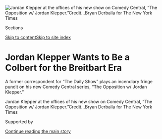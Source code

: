 <div id="app">

<div>

<div>

<div>

</div>

<div data-aria-hidden="false">

<div id="site-content" data-role="main">

<div>

<div class="css-1aor85t" style="opacity:0.000000001;z-index:-1;visibility:hidden">

<div class="css-1hqnpie">

<div class="css-epjblv">

<span class="css-17xtcya">[Arts](/section/arts)</span><span class="css-x15j1o">|</span><span class="css-fwqvlz">Jordan
Klepper Wants to Be a Colbert for the Breitbart
Era</span>

</div>

<div class="css-k008qs">

<div class="css-1iwv8en">

<span class="css-18z7m18"></span>

<div>

</div>

</div>

<span class="css-1n6z4y">https://nyti.ms/2f0bsd5</span>

<div class="css-1705lsu">

<div class="css-4xjgmj">

<div class="css-4skfbu" data-role="toolbar" data-aria-label="Social Media Share buttons, Save button, and Comments Panel with current comment count" data-testid="share-tools">

  - 
  - 
  - 
  - 
    
    <div class="css-6n7j50">
    
    </div>

  - 
  - 

</div>

</div>

</div>

</div>

</div>

</div>

<div class="css-11qgg8s">

</div>

<div id="fullBleedHeaderContent">

<div class="css-n4ws9g">

![<span class="css-16f3y1r e13ogyst0" data-aria-hidden="true">Jordan
Klepper at the offices of his new show on Comedy Central, “The
Opposition w/ Jordan
Klepper.”</span><span class="css-cnj6d5 e1z0qqy90" itemprop="copyrightHolder"><span class="css-1ly73wi e1tej78p0">Credit...</span><span><span>Bryan
Derballa for The New York
Times</span></span></span>](https://static01.graylady3jvrrxbe.onion/images/2017/09/24/arts/24KLEPPER1/24KLEPPER1-articleLarge.jpg?quality=75&auto=webp&disable=upscale)

</div>

<div class="css-a3jxye">

<div class="css-6cn7ki">

<div class="NYTAppHideMasthead css-1bcu9v6 e1suatyy0">

<div class="section css-1o1qe8k e1suatyy2">

<div class="css-cu5p7t er09x8g0">

<div class="css-6n7j50">

</div>

<span class="css-1dv1kvn">Sections</span>

[Skip to content](#site-content)[Skip to site index](#site-index)

</div>

<div class="css-10698na e1huz5gh0">

</div>

</div>

</div>

<div class="css-1sojcmr ehdk2mb0">

# Jordan Klepper Wants to Be a Colbert for the Breitbart Era

</div>

A former correspondent for “The Daily Show” plays an incendiary fringe
pundit on his new Comedy Central series, “The Opposition w/ Jordan
Klepper.”

</div>

</div>

<div class="css-nwzfg5 e1gnum310">

<span class="css-1f9pvn2 arts">Jordan Klepper at the offices of his new
show on Comedy Central, “The Opposition w/ Jordan
Klepper.”</span><span class="css-cnj6d5 e1z0qqy90" itemprop="copyrightHolder"><span class="css-1ly73wi e1tej78p0">Credit...</span><span><span>Bryan
Derballa for The New York Times</span></span></span>

</div>

<div id="sponsor-wrapper" class="css-1hyfx7x">

<div id="sponsor-slug" class="css-19vbshk">

Supported by

</div>

[Continue reading the main
story](#after-sponsor)

<div id="sponsor" class="ad sponsor-wrapper" style="text-align:center;height:100%;display:block">

</div>

<div id="after-sponsor">

</div>

</div>

<div class="css-1wx1auc e1gnum311">

<div class="css-18e8msd">

<div class="css-vp77d3 epjyd6m0">

<div class="css-1baulvz">

By [<span class="css-1baulvz last-byline" itemprop="name">Dave
Itzkoff</span>](http://www.nytimes3xbfgragh.onion/by/dave-itzkoff)

</div>

</div>

  - Sept. 15,
    2017

  - 
    
    <div class="css-4xjgmj">
    
    <div class="css-d8bdto" data-role="toolbar" data-aria-label="Social Media Share buttons, Save button, and Comments Panel with current comment count" data-testid="share-tools">
    
      - 
      - 
      - 
      - 
        
        <div class="css-6n7j50">
        
        </div>
    
      - 
      - 
    
    </div>
    
    </div>

</div>

</div>

</div>

<div class="section meteredContent css-1r7ky0e" name="articleBody" itemprop="articleBody">

<div class="css-1fanzo5 StoryBodyCompanionColumn">

<div class="css-53u6y8">

This was a crucial opportunity for Jordan Klepper to figure out who
Jordan Klepper is.

On a recent Friday evening, Mr. Klepper, the “Daily Show” correspondent,
was sitting at a long conference table scattered with office supplies,
performing a comic monologue.

Playing a character who is also named Jordan Klepper, he adopted the
voice of an overconfident idiot to riff on [the recent
news](https://www.nytimes3xbfgragh.onion/2017/09/07/us/politics/trump-russia-investigation.html?mcubz=3)
of Donald Trump Jr.’s testimony before investigators for the Senate
Judiciary Committee.

Mr. Klepper’s audience consisted of a couple dozen of his writers and
producers. There was no set or fancy computer graphics — just a
colleague holding up printouts close to Mr. Klepper’s floppy coif.

All the while, Mr. Klepper proclaimed that any accusations against Mr.
Trump were “a nothingburger” — possibly a hoax or a setup by Democrats —
and brushed off claims that Mr. Trump had been changing his account of
events.

</div>

</div>

<div class="css-1fanzo5 StoryBodyCompanionColumn">

<div class="css-53u6y8">

“He knows that truth is like a story,” Mr. Klepper said. “It needs to go
through several rewrites before it’s good to go. Don was just working
through his rough drafts.”

</div>

</div>

<div class="css-79elbk" data-testid="photoviewer-wrapper">

<div class="css-z3e15g" data-testid="photoviewer-wrapper-hidden">

</div>

<div class="css-1a48zt4 ehw59r15" data-testid="photoviewer-children">

![<span class="css-16f3y1r e13ogyst0" data-aria-hidden="true">A morning
staff meeting for the
show.</span><span class="css-cnj6d5 e1z0qqy90" itemprop="copyrightHolder"><span class="css-1ly73wi e1tej78p0">Credit...</span><span>Bryan
Derballa for The New York
Times</span></span>](https://static01.graylady3jvrrxbe.onion/images/2017/09/24/arts/24KLEPPER5/24KLEPPER5-articleInline.jpg?quality=75&auto=webp&disable=upscale)

</div>

</div>

<div class="css-1fanzo5 StoryBodyCompanionColumn">

<div class="css-53u6y8">

Mr. Klepper and his colleagues are similarly putting the finishing
touches on [their new Comedy Central
series](https://www.nytimes3xbfgragh.onion/2017/04/04/arts/television/jordan-klepper-the-daily-show-comedy-central-program-of-his-own.html?mcubz=3),
“The Opposition w/ Jordan Klepper,” before its debut on Monday, Sept.
25.

“The Opposition,” which will follow “The Daily Show With Trevor Noah” on
Monday through Thursday nights, is another topical late-night satire,
but with a twist.

Rather than take aim at mainstream outlets — print publications,
broadcast and cable TV — Mr. Klepper and his cast mates will play
characters inspired by more incendiary and conspiratorial sources that
have gained prominence in the Trump era: broadcasters like [Alex
Jones](https://www.nytimes3xbfgragh.onion/2017/06/17/opinion/sunday/the-danger-of-ignoring-alex-jones.html?mcubz=3)
and [Jesse
Watters](https://www.nytimes3xbfgragh.onion/2017/04/27/business/media/jesse-watters-ivanka-trump.html),
and sites like Breitbart and Infowars.

</div>

</div>

<div class="css-1fanzo5 StoryBodyCompanionColumn">

<div class="css-53u6y8">

“They all see being transgressive as something that is ultimately
positive, that automatically makes you authentic,” Mr. Klepper said of
the most notorious figures to emerge from this ecosystem. “They’re
opportunists, and they know how to sell their brand.”

Whether “The Opposition” prevails in a crowded late-night field and an
11:30 p.m. time slot — one that has proved [challenging for Comedy
Central](https://www.nytimes3xbfgragh.onion/2016/08/16/business/media/comedy-central-cancels-larry-wilmores-late-night-show.html?mcubz=0)
since the departure of Stephen Colbert — will depend largely on Mr.
Klepper, a three-year veteran of “The Daily Show,” who has never
overseen a project that demanded this much of
him.

</div>

</div>

<div class="css-79elbk" data-testid="photoviewer-wrapper">

<div class="css-z3e15g" data-testid="photoviewer-wrapper-hidden">

</div>

<div class="css-1a48zt4 ehw59r15" data-testid="photoviewer-children">

<div class="css-1xdhyk6 erfvjey0">

<span class="css-1ly73wi e1tej78p0">Image</span>

<div class="css-zjzyr8">

<div data-testid="lazyimage-container" style="height:257.77777777777777px">

</div>

</div>

</div>

<span class="css-16f3y1r e13ogyst0" data-aria-hidden="true">A prompter
with Jordan Klepper’s
lines.</span><span class="css-cnj6d5 e1z0qqy90" itemprop="copyrightHolder"><span class="css-1ly73wi e1tej78p0">Credit...</span><span>Bryan
Derballa for The New York Times</span></span>

</div>

</div>

<div class="css-1fanzo5 StoryBodyCompanionColumn">

<div class="css-53u6y8">

Now he is learning how to star in a show and create one at the same
time, making countless choices on the fly and hoping his instincts pay
off.

“It is all-encompassing,” Mr. Klepper said a few days before the
practice show. “We can’t be worried about perfection — we have to commit
to decisions and see how they play out.”

At this stage of the process, he said, “I think I know how to get
through a day.”

Mr. Klepper, 38, a tall, congenial comedian who grew up in Kalamazoo,
Mich., and trained at improv comedy theaters like Second City and
Upright Citizens Brigade, was speaking from a barely furnished corner
office in what used to be the grand ballroom of the Hotel Pennsylvania
in midtown Manhattan.

</div>

</div>

<div class="css-1fanzo5 StoryBodyCompanionColumn">

<div class="css-53u6y8">

All kinds of construction were taking place around him: Walls were being
built, scripts were being written and newly hired performers were
figuring out their onscreen personas.

Earlier that morning, Mr. Klepper and his staff had met to review the
previous day’s headlines and news footage and discuss how they might
yield satirical pieces that are particularly compatible with the voice
of the show and its
host.

</div>

</div>

<div class="css-79elbk" data-testid="photoviewer-wrapper">

<div class="css-z3e15g" data-testid="photoviewer-wrapper-hidden">

</div>

<div class="css-1a48zt4 ehw59r15" data-testid="photoviewer-children">

<div class="css-1xdhyk6 erfvjey0">

<span class="css-1ly73wi e1tej78p0">Image</span>

<div class="css-zjzyr8">

<div data-testid="lazyimage-container" style="height:258.4561403508772px">

</div>

</div>

</div>

<span class="css-16f3y1r e13ogyst0" data-aria-hidden="true">Grace
Leeson, left, provides visuals for Mr. Klepper’s monologue during a
run-through.</span><span class="css-cnj6d5 e1z0qqy90" itemprop="copyrightHolder"><span class="css-1ly73wi e1tej78p0">Credit...</span><span>Bryan
Derballa for The New York Times</span></span>

</div>

</div>

<div class="css-1fanzo5 StoryBodyCompanionColumn">

<div class="css-53u6y8">

“There are so many great shows right now, with incredibly smart people,
with amazing, earnest takes,” Mr. Klepper said about the competition for
“The Opposition” (which includes Mr. Colbert’s “Late Show,” on CBS;
HBO’s “Last Week Tonight With John Oliver”; and TBS’s “Full Frontal
With Samantha Bee,” all hosted by alums of “The Daily Show”). What suits
him best, he said, is “taking a point of view that is out there, and
heightening that through absurdity and stupidity.”

That comic perspective served Mr. Klepper well at “The Daily Show,”
which he joined in 2014, a year before the departure of its longtime
host Jon Stewart.

During the tenure of Mr. Noah and the administration of President Trump,
Mr. Klepper has often played the foil: “the buffoonish and yet smart
character on our show,” as Mr. Noah described him, “an aloof yet
endearing individual who navigates through this new world.”

</div>

</div>

<div class="css-1fanzo5 StoryBodyCompanionColumn">

<div class="css-53u6y8">

Or, as Mr. Klepper put it, “I’ve often said I have a big, dumb face.”

Mr. Klepper has also been a frequent visitor to the president’s campaign
and post-victory rallies, where [attendees readily
confessed](https://www.youtube.com/watch?v=eFQhw3VVToQ) some far-fetched
beliefs to him. (One rally-goer stridently told him he “would like to
get to the bottom of” why President Obama, who took office in 2009,
could not be found in the Oval Office during the terrorist attacks of
Sept. 11, 2001.)

Some of these gatherings were not so comical to Mr. Klepper. “I’ve seen
the anger,” he said. “I’ve seen the crowd bare its
teeth.”

</div>

</div>

<div class="css-79elbk" data-testid="photoviewer-wrapper">

<div class="css-z3e15g" data-testid="photoviewer-wrapper-hidden">

</div>

<div class="css-1a48zt4 ehw59r15" data-testid="photoviewer-children">

<div class="css-1xdhyk6 erfvjey0">

<span class="css-1ly73wi e1tej78p0">Image</span>

<div class="css-zjzyr8">

<div data-testid="lazyimage-container" style="height:257.77777777777777px">

</div>

</div>

</div>

<span class="css-16f3y1r e13ogyst0" data-aria-hidden="true">Jody
Morlock, right, gives the host of “The Opposition w/ Jordan Klepper” a
touch of makeup in the studio in Midtown
Manhattan.</span><span class="css-cnj6d5 e1z0qqy90" itemprop="copyrightHolder"><span class="css-1ly73wi e1tej78p0">Credit...</span><span>Bryan
Derballa for The New York Times</span></span>

</div>

</div>

<div class="css-1fanzo5 StoryBodyCompanionColumn">

<div class="css-53u6y8">

But like it or not, Mr. Klepper said that Mr. Trump’s success required
some kind of reckoning with the fringe sources where many of his
supporters get their information.

“People threw their hands up in the air after Trump won and were like,
‘People believe this? This is crazy,’” he said. “But half the country
is getting their information from other places.”

Mr. Klepper got the chance to dive deeper into this fever swamp at the
end of last year, when Comedy Central approached him about developing
his own late-night show.

</div>

</div>

<div class="css-1fanzo5 StoryBodyCompanionColumn">

<div class="css-53u6y8">

The opportunity would not have arisen if not for [the failure of “The
Nightly
Show,”](https://www.nytimes3xbfgragh.onion/2016/08/16/business/media/comedy-central-cancels-larry-wilmores-late-night-show.html)
a short-lived companion series to “The Daily Show.” Hosted by Larry
Wilmore, a comedic commentator on race and politics, “The Nightly Show”
was introduced in January 2015 and canceled in August 2016 because of
low ratings.

Kent Alterman, the Comedy Central president, said he and his colleagues
were not looking for another “Daily Show” spinoff, and they spoke to a
wide range of talents — some already on the network — as they
reappraised the 11:30 p.m.
slot.

</div>

</div>

<div class="css-79elbk" data-testid="photoviewer-wrapper">

<div class="css-z3e15g" data-testid="photoviewer-wrapper-hidden">

</div>

<div class="css-1a48zt4 ehw59r15" data-testid="photoviewer-children">

<div class="css-1xdhyk6 erfvjey0">

<span class="css-1ly73wi e1tej78p0">Image</span>

<div class="css-zjzyr8">

<div data-testid="lazyimage-container" style="height:257.77777777777777px">

</div>

</div>

</div>

<span class="css-16f3y1r e13ogyst0" data-aria-hidden="true">Mr. Klepper,
center, with the writers Russ Armstrong, left, and Owen
Parsons.</span><span class="css-cnj6d5 e1z0qqy90" itemprop="copyrightHolder"><span class="css-1ly73wi e1tej78p0">Credit...</span><span>Bryan
Derballa for The New York Times</span></span>

</div>

</div>

<div class="css-1fanzo5 StoryBodyCompanionColumn">

<div class="css-53u6y8">

The network’s selection of Mr. Klepper drew some condemnation, partly
because it added another white guy to the largely homogeneous ranks of
late-night TV hosts, and partly because, [in the eyes of some
critics](https://www.theatlantic.com/entertainment/archive/2017/06/is-jordan-klepper-the-future-of-comedy-central/529932/),
Mr. Klepper hadn’t done enough in his time at “The Daily Show” to
distinguish himself from the pack.

But Mr. Alterman said that Mr. Klepper was chosen because he seemed to
have the right take for the right time. “The relativity of reality has
become so commonplace it’s disconcerting,” Mr. Alterman said. “Facts
don’t seem to matter. Reality doesn’t seem to matter. It’s what you
will it to be or what you say it is. Jordan is particularly adept at
mining that for comedy.”

Mr. Klepper does not deny that his character-based approach to satire
will inevitably draw comparisons to [“The Colbert
Report,”](http://www.cc.com/video-clips/wul2p2/the-colbert-report-on-topic---best-of-the-colbert-report)
the acclaimed series that Mr. Colbert hosted from 2005 to 2014 in the
guise of a fatuous right-wing commentator named Stephen Colbert. (Mr.
Klepper even addresses his viewers as “couch warriors,” just as Mr.
Colbert called them “nation.”)

</div>

</div>

<div class="css-1fanzo5 StoryBodyCompanionColumn">

<div class="css-53u6y8">

“Colbert showed that you can do a character as a sustainable way in
which to attack that landscape,” Mr. Klepper said. But where Mr. Colbert
modeled his alter ego on the Fox News stalwart Bill O’Reilly, Mr.
Klepper said “The Opposition” was doing something different: “We have to
tell our stories through a different mind-set, a different filter,” he
said. “We have to make it about *now*.”

The hope is that eventually “The Daily Show” and “The Opposition” will
interact with and play off each other, as Mr. Stewart’s and Mr.
Colbert’s programs did in their
heyday.

</div>

</div>

<div class="css-79elbk" data-testid="photoviewer-wrapper">

<div class="css-z3e15g" data-testid="photoviewer-wrapper-hidden">

</div>

<div class="css-1a48zt4 ehw59r15" data-testid="photoviewer-children">

<div class="css-1xdhyk6 erfvjey0">

<span class="css-1ly73wi e1tej78p0">Image</span>

<div class="css-zjzyr8">

<div data-testid="lazyimage-container" style="height:257.77777777777777px">

</div>

</div>

</div>

<span class="css-16f3y1r e13ogyst0" data-aria-hidden="true">Mr. Klepper
with his writing staff discussing current events they can use in their
show, which begins Sept.
25.</span><span class="css-cnj6d5 e1z0qqy90" itemprop="copyrightHolder"><span class="css-1ly73wi e1tej78p0">Credit...</span><span>Bryan
Derballa for The New York Times</span></span>

</div>

</div>

<div class="css-1fanzo5 StoryBodyCompanionColumn">

<div class="css-53u6y8">

Mr. Noah, who is also an executive producer on “The Opposition,” said he
still had a lot of learning to do at “The Daily Show,” but would try to
offer Mr. Klepper any wisdom he has gained from his modest head start.

“We’re in a very similar position, just separated by a few years,” Mr.
Noah said. “I’ve told him, ‘I can remind you of what makes you the
funniest version of who you are, when you forget it.’”

But Mr. Noah also said that Mr. Klepper needs to find a voice and some
territory for “The Opposition” that are distinct from those of “The
Daily Show.”

</div>

</div>

<div class="css-1fanzo5 StoryBodyCompanionColumn">

<div class="css-53u6y8">

“One thing I’ve said is, ‘If you’re covering or doing the same thing
that I’m doing, then you’re doing the wrong thing,’” Mr. Noah explained.
“And we both know that.”

Stuart Miller, another executive producer of “The Opposition” and one of
several staff members who are veterans of “The Daily Show,” said that
past experience would carry them only so far.

What was crucial, he said, was preparing as much as possible for the
rigors of making real shows four times a week.

“We have a clock in a very real way,” he said. “When the show needs to
be in rehearsal, when it needs to be delivered. Every minute we’re
finding is precious. Ten minutes can make all the difference in the
world.”

Back at the warm-up show, Mr. Klepper returned from a fake commercial
break to perform a monologue about Disney’s controversial decision to
cast a [white
actor](http://screenrant.com/is-billy-magnussens-aladdin-character-a-whitewashed-prince-achmed/)
in a live-action remake of “Aladdin.”

As his character, Mr. Klepper proclaimed: “The left-wing team is
charging onto the field of ignorance without facts. And once again, we
must meet them there.”

Mr. Klepper seemed pleased with the laughter this line elicited.
Reverting to himself at the end of the run-through, he told his
colleagues, “We might just keep making TV.”

</div>

</div>

</div>

<div>

</div>

<div>

</div>

<div>

</div>

<div>

<div id="bottom-wrapper" class="css-1ede5it">

<div id="bottom-slug" class="css-l9onyx">

Advertisement

</div>

[Continue reading the main
story](#after-bottom)

<div id="bottom" class="ad bottom-wrapper" style="text-align:center;height:100%;display:block;min-height:90px">

</div>

<div id="after-bottom">

</div>

</div>

</div>

</div>

</div>

## Site Index

<div>

</div>

## Site Information Navigation

  - [© <span>2020</span> <span>The New York Times
    Company</span>](https://help.nytimes3xbfgragh.onion/hc/en-us/articles/115014792127-Copyright-notice)

<!-- end list -->

  - [NYTCo](https://www.nytco.com/)
  - [Contact
    Us](https://help.nytimes3xbfgragh.onion/hc/en-us/articles/115015385887-Contact-Us)
  - [Work with us](https://www.nytco.com/careers/)
  - [Advertise](https://nytmediakit.com/)
  - [T Brand Studio](http://www.tbrandstudio.com/)
  - [Your Ad
    Choices](https://www.nytimes3xbfgragh.onion/privacy/cookie-policy#how-do-i-manage-trackers)
  - [Privacy](https://www.nytimes3xbfgragh.onion/privacy)
  - [Terms of
    Service](https://help.nytimes3xbfgragh.onion/hc/en-us/articles/115014893428-Terms-of-service)
  - [Terms of
    Sale](https://help.nytimes3xbfgragh.onion/hc/en-us/articles/115014893968-Terms-of-sale)
  - [Site
    Map](https://spiderbites.nytimes3xbfgragh.onion)
  - [Help](https://help.nytimes3xbfgragh.onion/hc/en-us)
  - [Subscriptions](https://www.nytimes3xbfgragh.onion/subscription?campaignId=37WXW)

</div>

</div>

</div>

</div>
